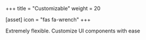 +++
title = "Customizable"
weight = 20

[asset]
  icon = "fas fa-wrench"
+++

Extremely flexible. Customize UI components with ease
